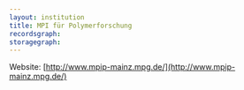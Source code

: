```yaml
---
layout: institution
title: MPI für Polymerforschung
recordsgraph: 
storagegraph: 
---
```


Website: [http://www.mpip-mainz.mpg.de/](http://www.mpip-mainz.mpg.de/)
